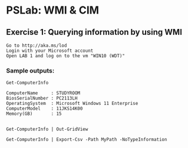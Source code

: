 ﻿# PSLab: WMI & CIM

## Exercise 1: Querying information by using WMI

```
Go to http://aka.ms/lod
Login with your Microsoft account 
Open LAB 1 and log on to the vm "WIN10 (WDT)"
```



### Sample outputs: 

```
Get-ComputerInfo

ComputerName     : STUDYROOM
BiosSerialNumber : PC2113LH
OperatingSystem  : Microsoft Windows 11 Enterprise
ComputerModel    : 11JKS14K00
Memory(GB)       : 15


Get-ComputerInfo | Out-GridView

Get-ComputerInfo | Export-Csv -Path MyPath -NoTypeInformation
```
